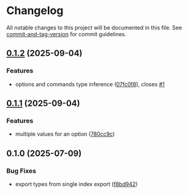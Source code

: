 # Changelog

All notable changes to this project will be documented in this file. See [commit-and-tag-version](https://github.com/absolute-version/commit-and-tag-version) for commit guidelines.

## [0.1.2](https://github.com/elyukai/simple-cli-args/compare/v0.1.1...v0.1.2) (2025-09-04)


### Features

* options and commands type inference ([07fc0f8](https://github.com/elyukai/simple-cli-args/commit/07fc0f86ad68da48e7866ec4d63b9426c6491260)), closes [#1](https://github.com/elyukai/simple-cli-args/issues/1)

## [0.1.1](https://github.com/elyukai/simple-cli-args/compare/v0.1.0...v0.1.1) (2025-09-04)


### Features

* multiple values for an option ([780cc9c](https://github.com/elyukai/simple-cli-args/commit/780cc9c0630cd68589fe34f65b09ec055a1165b6))

## 0.1.0 (2025-07-09)


### Bug Fixes

* export types from single index export ([f8bd942](https://github.com/elyukai/simple-cli-args/commit/f8bd9427de901101dad7ee3b938902d87fc001d5))
